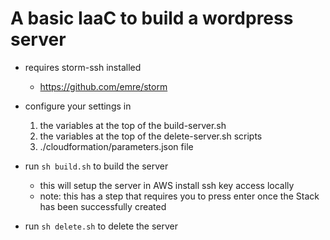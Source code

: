 # A basic IaaC to build a wordpress server

- requires storm-ssh installed
  - https://github.com/emre/storm
  
- configure your settings in

  1. the variables at the top of the build-server.sh
  2. the variables at the top of the delete-server.sh scripts
  3. ./cloudformation/parameters.json file

- run `sh build.sh` to build the server
  - this will setup the server in AWS install ssh key access locally
  - note: this has a step that requires you to press enter once the Stack has been successfully created

* run `sh delete.sh` to delete the server
